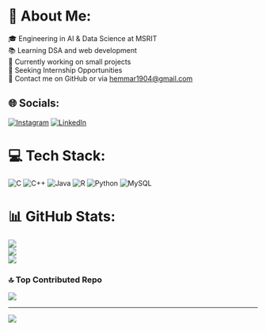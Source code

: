 # 💫 About Me:
🎓 Engineering in AI & Data Science at MSRIT <br>📚 Learning DSA and web development<br>🔧 Currently working on small projects<br>🚀 Seeking Internship Opportunities<br>📧 Contact me on GitHub or via hemmar1904@gmail.com


## 🌐 Socials:
[![Instagram](https://img.shields.io/badge/Instagram-%23E4405F.svg?logo=Instagram&logoColor=white)](https://instagram.com/https://www.instagram.com/hem.kumarrrr/) [![LinkedIn](https://img.shields.io/badge/LinkedIn-%230077B5.svg?logo=linkedin&logoColor=white)](https://linkedin.com/in/www.linkedin.com/in/hemanth-kumar-394a96249) 

# 💻 Tech Stack:
![C](https://img.shields.io/badge/c-%2300599C.svg?style=for-the-badge&logo=c&logoColor=white) ![C++](https://img.shields.io/badge/c++-%2300599C.svg?style=for-the-badge&logo=c%2B%2B&logoColor=white) ![Java](https://img.shields.io/badge/java-%23ED8B00.svg?style=for-the-badge&logo=openjdk&logoColor=white) ![R](https://img.shields.io/badge/r-%23276DC3.svg?style=for-the-badge&logo=r&logoColor=white) ![Python](https://img.shields.io/badge/python-3670A0?style=for-the-badge&logo=python&logoColor=ffdd54) ![MySQL](https://img.shields.io/badge/mysql-4479A1.svg?style=for-the-badge&logo=mysql&logoColor=white)
# 📊 GitHub Stats:
![](https://github-readme-stats.vercel.app/api?username=Hemanth-1904&theme=dark&hide_border=false&include_all_commits=false&count_private=false)<br/>
![](https://github-readme-streak-stats.herokuapp.com/?user=Hemanth-1904&theme=dark&hide_border=false)<br/>
![](https://github-readme-stats.vercel.app/api/top-langs/?username=Hemanth-1904&theme=dark&hide_border=false&include_all_commits=false&count_private=false&layout=compact)

### 🔝 Top Contributed Repo
![](https://github-contributor-stats.vercel.app/api?username=Hemanth-1904&limit=5&theme=dark&combine_all_yearly_contributions=true)

---
[![](https://visitcount.itsvg.in/api?id=Hemanth-1904&icon=0&color=0)](https://visitcount.itsvg.in)

<!-- Proudly created with GPRM ( https://gprm.itsvg.in ) -->
